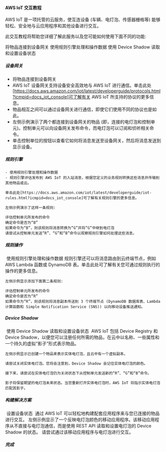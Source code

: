 #### AWS IoT 交互教程

AWS IoT 是一项托管的云服务，使互连设备 (车辆、电灯泡、传感器栅格等) 能够轻松、安全地与云应用程序和其他设备进行交互。

此交互教程将帮助您详细了解此服务以及您可能如何使用下面不同的功能:

将物品连接到设备网关
使用规则引擎处理和操作数据
使用 Device Shadow 读取和设置设备状态

##### 设备网关

- 将物品连接到设备网关
- AWS IoT 设备网关支持设备安全高效地与 AWS IoT 进行通信。单击此处[https://docs.aws.amazon.com/iot/latest/developerguide/protocols.html?icmpid=docs_iot_console]可了解有关 AWS IoT 所支持的协议的更多信息。
- 物品相互之间可以通过设备网关进行通信，即使它们使用不同的协议也是如此。
- 左侧示例演示了两个都连接到设备网关的物品 (即，连接的电灯泡和控制单元)。控制单元可以向设备网关发布命令，而电灯泡可以订阅和侦听相关命令。
- 单击控制单位的按钮以查看它如何将消息发送至设备网关，然后将消息发送到显示设备。

##### 规则引擎

	- 使用规则引擎处理和操作数据
	- 规则引擎评估发布到 AWS IoT 的入站消息，根据您定义的业务规则转换这些消息并传输到其他物品或云。

	单击此处[https://docs.aws.amazon.com/iot/latest/developerguide/iot-rules.html?icmpid=docs_iot_console]可了解有关规则引擎的更多信息。
	
	左侧示例演示了这样一条规则:
	
	评估控制单元所发布的命令
	确定命令是否为“B”
	如果命令为“B”，则该规则将消息转换为“G”并将“G”中继到电灯泡
	请尝试从控制单元发送“R”、“G”和“B”命令以观察规则引擎如何处理这些消息。
##### 规则操作

​	使用规则引擎处理和操作数据
​	规则引擎还可以将消息路由到云终端节点，例如 AWS Lambda 函数或 DynamoDB 表。单击此处可了解有关您可通过规则执行的操作的更多信息。
​	

	左侧示例显示添加下面第二条规则:
	
	评估控制单元所发布的命令
	确定命令是否为“R”
	如果命令为“R”，则该规则将消息副本传送到 3 个终端节点 (DynamoDB 数据库表、Lambda 计算函数和 Simple Notification Service (SNS)) 以向移动设备推送通知。
##### Device Shadow

​	使用 Device Shadow 读取和设置设备状态
​	AWS IoT 包括 Device Registry 和 Device Shadow，以便您可以注册任何所需的物品，在云中以名称、一些属性和一个持久的虚拟“影子”形式表示物品。

	左侧示例显示已创建一个物品来表示实体电灯泡，且云中有一个虚拟副本。
	
	请尝试关闭实体电灯泡。您将会注意到，Device Shadow 会记住实体电灯泡的颜色。
	
	接下来，请尝试在实体电灯泡仍为关闭状态下从控制单元发送新的“R”、“G”和“B”命令。
	
	影子将保留期望的电灯泡未来状态。当您重新打开实体电灯泡时，AWS IoT 将指示实体电灯泡匹配其影子。
##### 构建解决方案

​	设置设备状态
​	通过 AWS IoT 可以轻松地构建配套应用程序来与您已连接的物品进行交互。
​	左侧示例显示了一个反映电灯泡颜色的移动应用程序。该移动应用程序从不直接与电灯泡通信，而是使用 REST API 读取和设置电灯泡的 Device Shadow 的状态。
​	请尝试通过该移动应用程序与电灯泡进行交互。

##### 完成